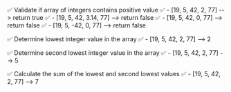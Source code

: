 ✅ Validate if array of integers contains positive value
    ✅ - [19, 5, 42, 2, 77] --> return true
    ✅ - [19, 5, 42, 3.14, 77] --> return false
    ✅ - [19, 5, 42, 0, 77] --> return false
    ✅ - [19, 5, -42, 0, 77] --> return false

✅ Determine lowest integer value in the array
    ✅ - [19, 5, 42, 2, 77] --> 2

✅ Determine second lowest integer value in the array
    ✅ - [19, 5, 42, 2, 77] --> 5

✅ Calculate the sum of the lowest and second lowest values
    ✅ - [19, 5, 42, 2, 77] --> 7